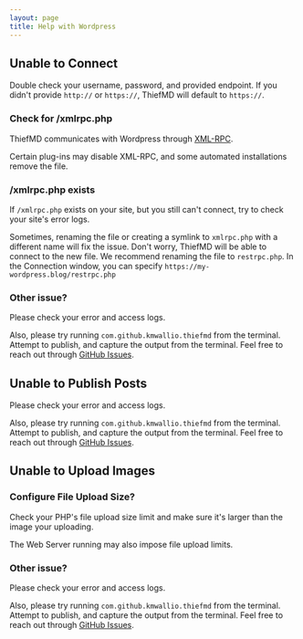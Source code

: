 ```yaml
---
layout: page
title: Help with Wordpress
---
```


## Unable to Connect

Double check your username, password, and provided endpoint. If you didn't provide `http://` or `https://`, ThiefMD will default to `https://`.

### Check for /xmlrpc.php

ThiefMD communicates with Wordpress through [XML-RPC](https://codex.wordpress.org/XML-RPC_Support).

Certain plug-ins may disable XML-RPC, and some automated installations remove the file.

### /xmlrpc.php exists

If `/xmlrpc.php` exists on your site, but you still can't connect, try to check your site's error logs.

Sometimes, renaming the file or creating a symlink to `xmlrpc.php` with a different name will fix the issue. Don't worry, ThiefMD will be able to connect to the new file. We recommend renaming the file to `restrpc.php`. In the Connection window, you can specify `https://my-wordpress.blog/restrpc.php`

### Other issue?

Please check your error and access logs.

Also, please try running `com.github.kmwallio.thiefmd` from the terminal. Attempt to publish, and capture the output from the terminal. Feel free to reach out through [GitHub Issues](https://github.com/ThiefMD/wordpress-vala/issues).

## Unable to Publish Posts

Please check your error and access logs.

Also, please try running `com.github.kmwallio.thiefmd` from the terminal. Attempt to publish, and capture the output from the terminal. Feel free to reach out through [GitHub Issues](https://github.com/ThiefMD/wordpress-vala/issues).

## Unable to Upload Images

### Configure File Upload Size?

Check your PHP's file upload size limit and make sure it's larger than the image your uploading.

The Web Server running may also impose file upload limits.

### Other issue?

Please check your error and access logs.

Also, please try running `com.github.kmwallio.thiefmd` from the terminal. Attempt to publish, and capture the output from the terminal. Feel free to reach out through [GitHub Issues](https://github.com/ThiefMD/wordpress-vala/issues).